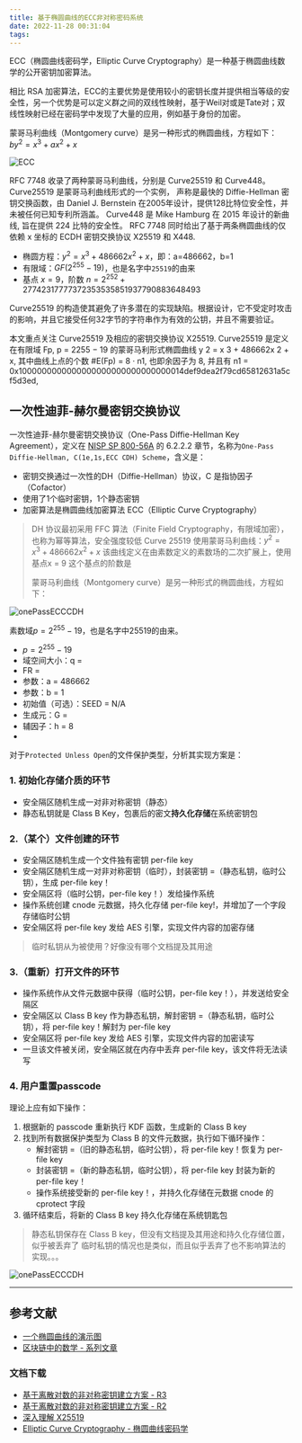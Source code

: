 ```yaml
---
title: 基于椭圆曲线的ECC非对称密码系统
date: 2022-11-28 00:31:04
tags:
---
```


ECC（椭圆曲线密码学，Elliptic Curve Cryptography）是一种基于椭圆曲线数学的公开密钥加密算法。

相比 RSA 加密算法，ECC的主要优势是使用较小的密钥长度并提供相当等级的安全性，另一个优势是可以定义群之间的双线性映射，基于Weil对或是Tate对；双线性映射已经在密码学中发现了大量的应用，例如基于身份的加密。

蒙哥马利曲线（Montgomery curve）是另一种形式的椭圆曲线，方程如下：
$by^2 = x^3 + ax^2 + x$

![ECC](ecc.jpg)

RFC 7748 收录了两种蒙哥马利曲线，分别是 Curve25519 和 Curve448。
Curve25519 是蒙哥马利曲线形式的一个实例， 声称是最快的 Diffie-Hellman 密钥交换函数，由 Daniel J. Bernstein 在2005年设计，提供128比特位安全性，并未被任何已知专利所涵盖。
Curve448 是 Mike Hamburg 在 2015 年设计的新曲线, 旨在提供 224 比特的安全性。
RFC 7748 同时给出了基于两条椭圆曲线的仅依赖 x 坐标的 ECDH 密钥交换协议 X25519 和 X448.




- 椭圆方程：$y^2 = x^3 + 486662x^2 + x$，即：a=486662，b=1
- 有限域：$GF(2^{255}-19)$，也是名字中`25519`的由来
- 基点 $x = 9$，阶数 $n = 2^{252} + 27742317777372353535851937790883648493$

Curve25519 的构造使其避免了许多潜在的实现缺陷。根据设计，它不受定时攻击的影响，并且它接受任何32字节的字符串作为有效的公钥，并且不需要验证。



本文重点关注 Curve25519 及相应的密钥交换协议 X25519. Curve25519 是定义在有限域
Fp, p = 2255 − 19 的蒙哥马利形式椭圆曲线 y
2 = x
3 + 486662x
2 + x, 其中曲线上点的个数
#E(Fp) = 8 · n1, 也即余因子为 8, 并且有
n1 = 0x1000000000000000000000000000000014def9dea2f79cd65812631a5cf5d3ed,

## 一次性迪菲-赫尔曼密钥交换协议

一次性迪菲-赫尔曼密钥交换协议（One-Pass Diffie-Hellman Key Agreement），定义在 [NISP SP 800-56A](NIST.SP.800-56Ar2.pdf) 的 6.2.2.2 章节，名称为`One-Pass Diffie-Hellman, C(1e,1s,ECC CDH) Scheme`，含义是：

- 密钥交换通过一次性的DH（Diffie-Hellman）协议，C 是指协因子（Cofactor）
- 使用了1个临时密钥，1个静态密钥
- 加密算法是椭圆曲线加密算法 ECC（Elliptic Curve Cryptography）

> DH 协议最初采用 FFC 算法（Finite Field Cryptography，有限域加密），也称为幂等算法，安全强度较低
> Curve 25519 使用蒙哥马利曲线：$y^2 = x^3 + 486662x^2 + x$
> 该曲线定义在由素数定义的素数场的二次扩展上，使用基点x = 9
> 这个基点的阶数是
> 
> 蒙哥马利曲线（Montgomery curve）是另一种形式的椭圆曲线，方程如下：

![onePassECCCDH](onePassECCCDH.png)

素数域$p = 2^{255}-19$，也是名字中25519的由来。

- $p = 2^{255} − 19$
- 域空间大小：q = 
- FR =
- 参数：a = 486662
- 参数：b = 1
- 初始值（可选）：SEED = N/A
- 生成元：G = 
- 辅因子：h = 8
- 


对于`Protected Unless Open`的文件保护类型，分析其实现方案是：

### 1. 初始化存储介质的环节

- 安全隔区随机生成一对非对称密钥（静态）
- 静态私钥就是 Class B Key，包裹后的密文**持久化存储**在系统密钥包

### 2.（某个）文件创建的环节

- 安全隔区随机生成一个文件独有密钥 per-file key
- 安全隔区随机生成一对非对称密钥（临时），封装密钥 =（静态私钥，临时公钥），生成 per-file key！
- 安全隔区将（临时公钥，per-file key！）发给操作系统
- 操作系统创建 cnode 元数据，持久化存储 per-file key!，并增加了一个字段存储临时公钥
- 安全隔区将 per-file key 发给 AES 引擎，实现文件内容的加密存储

> 临时私钥从为被使用？好像没有哪个文档提及其用途

### 3.（重新）打开文件的环节

- 操作系统作从文件元数据中获得（临时公钥，per-file key！），并发送给安全隔区
- 安全隔区以 Class B key 作为静态私钥，解封密钥 =（静态私钥，临时公钥），将 per-file key！解封为 per-file key
- 安全隔区将 per-file key 发给 AES 引擎，实现文件内容的加密读写
- 一旦该文件被关闭，安全隔区就在内存中丢弃 per-file key，该文件将无法读写

### 4. 用户重置passcode

理论上应有如下操作：

1. 根据新的 passcode 重新执行 KDF 函数，生成新的 Class B key
2. 找到所有数据保护类型为 Class B 的文件元数据，执行如下循环操作：
    - 解封密钥 =（旧的静态私钥，临时公钥），将 per-file key！恢复为 per-file key
    - 封装密钥 =（新的静态私钥，临时公钥），将 per-file key 封装为新的 per-file key！
    - 操作系统接受新的 per-file key！，并持久化存储在元数据 cnode 的 cprotect 字段
3. 循环结束后，将新的 Class B key 持久化存储在系统钥匙包

> 静态私钥保存在 Class B key，但没有文档提及其用途和持久化存储位置，似乎被丢弃了
> 临时私钥的情况也是类似，而且似乎丢弃了也不影响算法的实现。。。


![onePassECCCDH](onePassECCCDH-2.png)



---

## 参考文献

- [一个椭圆曲线的演示图](https://www.desmos.com/calculator/ialhd71we3?lang=zh-CN)
- [区块链中的数学 - 系列文章](https://learnblockchain.cn/tags/%E5%8C%BA%E5%9D%97%E9%93%BE%E4%B8%AD%E7%9A%84%E6%95%B0%E5%AD%A6)

### 文档下载

- [基于离散对数的非对称密钥建立方案 - R3](NIST.SP.800-56Ar3.pdf)
- [基于离散对数的非对称密钥建立方案 - R2](NIST.SP.800-56Ar2.pdf)
- [深入理解 X25519](190902-intro-x25519.pdf)
- [Elliptic Curve Cryptography - 椭圆曲线密码学](sec1-v1.99.dif)
